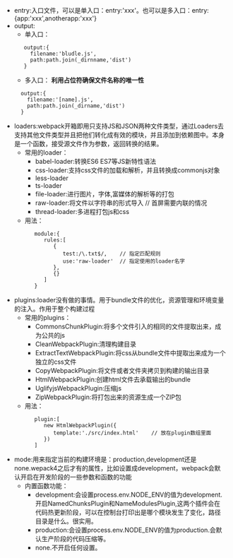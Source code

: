   - entry:入口文件，可以是单入口：entry:'xxx'。也可以是多入口：entry:{app:'xxx',anotherapp:'xxx'}
   - output:
      - 单入口：
       ```
          output:{
            filename:'bludle.js',
            path:path.join(_dirnname,'dist')
          }
       ```
       - 多入口： **利用占位符确保文件名称的唯一性**
        ```
          output:{
            filename:'[name].js',
            path:path.join(_dirname,'dist')
          }
        ```
   - loaders:webpack开箱即用只支持JS和JSON两种文件类型，通过Loaders去支持其他文件类型并且把他们转化成有效的模块，并且添加到依赖图中。本身是一个函数，接受源文件作为参数，返回转换的结果。
      - 常用的loader：
           - babel-loader:转换ES6 ES7等JS新特性语法
           - css-loader:支持css文件的加载和解析，并且转换成commonjs对象
           - less-loader
           - ts-loader
           - file-loader:进行图片，字体,富媒体的解析等的打包
           - raw-loader:将文件以字符串的形式导入 // 首屏需要内联的情况
           - thread-loader:多进程打包js和css
      - 用法：
         ```
            module:{
               rules:[
                  {
                     test:/\.txt$/,    // 指定匹配规则
                     use:'raw-loader'  // 指定使用的loader名字
                  }, 
                  {}
               ]
            }
         ``` 
   - plugins:loader没有做的事情。用于bundle文件的优化，资源管理和环境变量的注入。作用于整个构建过程
      - 常用的plugins：
           - CommonsChunkPlugin:将多个文件引入的相同的文件提取出来，成为公共的js
           - CleanWebpackPlugin:清理构建目录
           - ExtractTextWebpackPlugin:将css从bundle文件中提取出来成为一个独立的css文件
           - CopyWebpackPlugin:将文件或者文件夹拷贝到构建的输出目录
           - HtmlWebpackPlugin:创建html文件去承载输出的bundle
           - UglifyjsWebpackPlugin:压缩js
           - ZipWebpackPlugin:将打包出来的资源生成一个ZIP包
      - 用法：
         ```
            plugin:[
               new HtmlWebpackPlugin({
                  template:'./src/index.html'    // 放在plugin数组里面
               })
            ]
         ```   
   - mode:用来指定当前的构建环境是：production,development还是none.wepack4之后才有的属性，比如设置成development，webpack会默认开启在开发阶段的一些参数和函数的功能
      - 内置函数功能：
           - development:会设置process.env.NODE_ENV的值为development.开启NamedChunksPlugin和NameModulesPlugin,这两个插件会在代码热更新阶段，可以在控制台打印出是哪个模块发生了变化，路径目录是什么。很实用。
           - production:会设置process.env.NODE_ENV的值为production.会默认生产阶段的代码压缩等。
           - none.不开启任何设置。
  